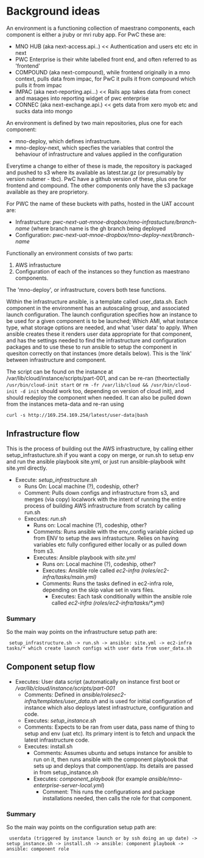 # Background ideas

An environment is a functioning collection of maestrano components, each component is either a jruby or mri ruby app. For PwC these are:

+ MNO HUB (aka next-access.api..) << Authentication and users etc etc in next
+ PWC Enterprise is their white labelled front end, and often referred to as 'frontend'
+ COMPOUND (aka next-compound), while frontend originally in a mno context, pulls data from impac, for PwC it pulls it from compound which pulls it from impac
+ IMPAC (aka next-reporting.api...) << Rails app takes data from conect and masages into reporting widget of pwc enterprise
+ CONNEC (aka next-exchange.api.) << gets data from xero myob etc and sucks data into mongo

An environment is defined by two main repositories, plus one for each component:

+ mno-deploy, which defines infrastructure.
+ mno-deploy-next, which specfies the variables that control the behaviour of infrastructure and values applied in the configuration

Everytime a change to either of these is made, the repository is packaged and pushed to s3 where its available as latest.tar.gz (or presumably by version nubmer - tbc). PwC have a github version of these, plus one for frontend and compound. The other components only have the s3 package available as they are proprietory.

For PWC the name of these buckets with paths, hosted in the UAT account are:
+ Infrastructure: _pwc-next-uat-mnoe-dropbox/mno-infrastucture/branch-name_ (where branch name is the gh branch being deployed
+ Configuration:  _pwc-next-uat-mnoe-dropbox/mno-deploy-next/branch-name_ 

Functionally an environment consists of two parts:
1. AWS infrastucture
1. Configuration of each of the instances so they function as maestrano components.

The 'mno-deploy', or infrastructure, covers both tese functions.

Within the infrastructure ansible, is a template called user_data.sh. Each component in the environment has an autoscaling group, and associated launch configuration. The launch configuration specifies how an instance to be used for a given component is to be launched; Which AMI, what instance type, what storage options are needed, and what 'user data' to apply. When ansible creates these it renders user data appropriate for that component, and has the settings needed to find the infrastructure and configuration packages and to use these to run ansible to setup the component in quesiton correctly on that instances (more details below). This is the 'link' between infrastructure and component. 

The script can be found on the instance at /var/lib/cloud/instance/scripts/part-001, and can be re-ran (theortectially `/usr/bin/cloud-init start` or `rm -fr /var/lib/cloud && /usr/bin/cloud-init -d init` should work too, depending on version of cloud init), and should redeploy the component when needed. It can also be pulled down from the instances meta-data and re-ran using 

```
curl -s http://169.254.169.254/latest/user-data|bash
```


## Infrastructure flow
 
This is the process of building out the AWS infrastructure, by calling either setup_infrastucture.sh if you want a copy on merge, or run.sh to setup env and run the ansible playbook site.yml, or just run ansible-playbook wiht site.yml directly. 

+ Execute: _setup_infrastructure.sh_
  + Runs On: Local machine (?), codeship, other?
  + Comment: Pulls down configs and infrastructure from s3, and merges (via copy) localwork with the intent of running the entire process of building AWS infrastructure from scratch by calling run.sh
  + Executes: _run.sh_
    + Runs on: Local machine (?), codeship, other? 
    + Comments: Runs ansible with the env_config variable picked up from ENV to setup the aws infrastucture. Relies on having variables etc fully configured either locally or as pulled down from s3.
    + Executes: Ansible playbook with _site.yml_
        + Runs on: Local machine (?), codeship, other? 
        + Executes: Ansible role called _ec2-infra  (roles/ec2-infra/tasks/main.yml)_
	  + Comments: Runs the tasks defined in ec2-infra role, depending on the skip value set in vars files.
          + Executes: Each task conditionally within the ansible role called  _ec2-infra  (roles/ec2-infra/tasks/*.yml)_

### Summary

So the main way points on the infrastructure setup path are:

```
 setup_infrastructure.sh -> run.sh -> ansible: site.yml -> ec2-infra tasks/* which create launch configs with user data from user_data.sh
```

## Component setup flow

+ Executes: User data script (automatically on instance first boot or _/var/lib/cloud/instance/scripts/part-001_
  + Comments: Defined in _ansible/rolesec2-infra/templates/user_data.sh_ and is used for initial configuration of instance which also deploys latest infrastructure, configuration and code.
  + Executes: _setup_instance.sh_ 
  + Comments: Expects to be ran from user data, pass name of thing to setup and env (uat etc). Its primary intent is to fetch and unpack the latest infrastructure code.
  + Executes: install.sh  
    + Comments: Assumes ubuntu and setups instance for ansible to run on it, then runs ansible with the component playbook that sets up and deploys that component/app. Its details are passed in from setup_instance.sh
    + Executes: _component_playbook_ (for example _ansible/mno-enterprise-server-local.yml_)
      + Comment: This runs the configurations and package installations needed, then calls the role for that component.

### Summary

So the main way points on the configuration setup path are:

```
 userdata (triggered by instance launch or by ssh doing an up date) -> setup_instance.sh -> install.sh -> ansible: component playbook -> ansible: component role
```
